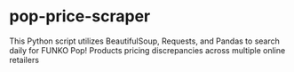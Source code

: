 # pop-price-scraper
This Python script utilizes BeautifulSoup, Requests, and Pandas to search daily for FUNKO Pop! Products pricing discrepancies across multiple online retailers
